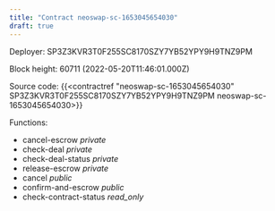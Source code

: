 ```yaml
---
title: "Contract neoswap-sc-1653045654030"
draft: true
---
```

Deployer: SP3Z3KVR3T0F255SC8170SZY7YB52YPY9H9TNZ9PM


 



Block height: 60711 (2022-05-20T11:46:01.000Z)

Source code: {{<contractref "neoswap-sc-1653045654030" SP3Z3KVR3T0F255SC8170SZY7YB52YPY9H9TNZ9PM neoswap-sc-1653045654030>}}

Functions:

* cancel-escrow _private_
* check-deal _private_
* check-deal-status _private_
* release-escrow _private_
* cancel _public_
* confirm-and-escrow _public_
* check-contract-status _read_only_
